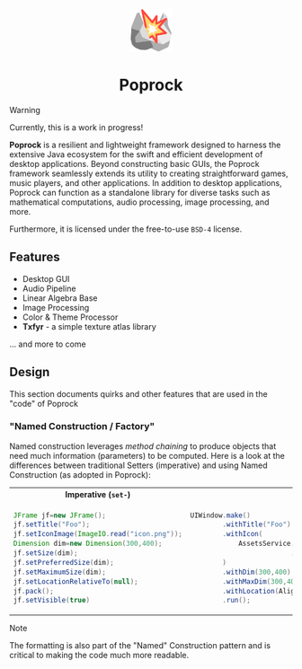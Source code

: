 <div align="center">
<img src="Repo/Poprock_Logo.png" width=76 />
<br/>
<h1>
Poprock
</h1>
</div>




> [!WARNING]
> Currently, this is a work in progress!

**Poprock** is a resilient and lightweight framework designed to harness the extensive Java ecosystem for the swift and efficient development of desktop applications. Beyond constructing basic GUIs, the Poprock framework seamlessly extends its utility to creating straightforward games, music players, and other applications. In addition to desktop applications, Poprock can function as a standalone library for diverse tasks such as mathematical computations, audio processing, image processing, and more.

Furthermore, it is licensed under the free-to-use `BSD-4` license.

## Features

* Desktop GUI
* Audio Pipeline
* Linear Algebra Base
* Image Processing
* Color & Theme Processor
* **Txfyr** - a simple texture atlas library

... and more to come


## Design

This section documents quirks and other features that are used in the "code" of Poprock

### "Named Construction / Factory"

Named construction leverages *method chaining* to produce objects that need much information (parameters) to be computed. Here is a look at the differences between traditional Setters (imperative) and using Named Construction (as adopted in Poprock):

<table>
  <tr>
    <th><strong>Imperative</strong> (<code>set-</code>)</th>
    <th><strong>Named</strong> (<code>with-</code>)</th>
  </tr>
  <tr>
    <td>

```java
JFrame jf=new JFrame();
jf.setTitle("Foo");
jf.setIconImage(ImageIO.read("icon.png"));
Dimension dim=new Dimension(300,400);
jf.setSize(dim);
jf.setPreferredSize(dim);
jf.setMaximumSize(dim);
jf.setLocationRelativeTo(null);
jf.pack();
jf.setVisible(true)
```

  </td>
    <td>

```java
UIWindow.make()
        .withTitle("Foo")
        .withIcon(
            AssetsService.fetchImage("icon.png")
                         .as(ImageRasterizer.Type.BUFFERED_IMAGE)
        )
        .withDim(300,400)
        .withMaxDim(300,400)
        .withLocation(Alignment.CENTER)
        .run();
```
      
  </td>
  </tr>
</table>

> [!NOTE]
> The formatting is also part of the "Named" Construction pattern and is critical to making the code much more readable.
